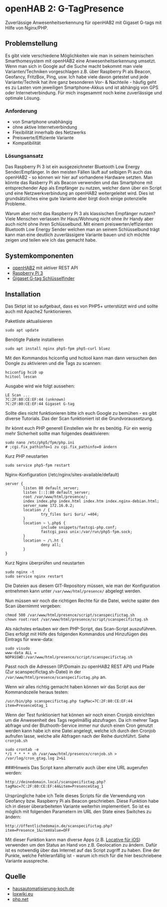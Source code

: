 # openHAB 2: G-TagPresence
Zuverlässige Anwesenheitserkennung für openHAB2 mit Gigaset G-tags mit Hilfe von Nginx/PHP.
## Problemstellung
Es gibt viele verschiedene Möglichkeiten wie man in seinem heimischen Smarthomesystem mit openHAB2 eine Anwesenheitserkennung umsetzt. Wenn man sich in Google auf die Suche macht bekommt man viele Varianten/Techniken vorgeschlagen z.B. über Raspberry Pi als Beacon, Geofancy, FritzBox, Ping, usw. Ich habe viele davon getestet und jede Variante/Technik hat ihre ganz besonderen Vor- & Nachteile - häufig geht es zu Lasten vom jeweiligen Smartphone-Akkus und ist abhängig von GPS oder Internetverbindung. Für mich insgesammt noch keine zuverlässige und optimale Lösung.
### Anforderung
* von Smartphone unabhängig
* ohne aktive Internetverbindung
* Flexibilität innerhalb des Netzwerks
* Preiswerte/Effiziente Variante
* Kompatibilität

### Lösungsansatz
Das Raspberry Pi 3 ist ein ausgezeichneter Bluetooth Low Energy Sender/Empfänger. In den meisten Fällen läuft auf selbigen Pi auch das openHAB2 - so können wir hier auf vorhandene Hardware setzten. Man könnte das Rasberry Pi als Beacon verwenden und das Smartphone mit entsprechender App als Empfänger zu nutzen, welcher dann über ein Script und eine Netzwerkverbindung an openHAB2 weitergeleitet wird. Dies ist grundsätzliches eine gute Variante aber birgt doch einige potenzielle Probleme.

Warum aber nicht das Raspberry Pi 3 als klassischen Empfänger nutzen?
Viele Menschen verlassen Ihr Haus/Wohnung nicht ohne ihr Handy aber auch nicht ohne ihren Schlüsselbund. Mit einem preiswerten/effizienten Bluetooth Low Energy Sender welchen man an seinem Schlüsselbund trägt kann man eine deutlich zuverlässigere Variante bauen und ich möchte zeigen und teilen wie ich das gemacht habe.

## Systemkomponenten
* [openHAB2](http://www.openhab.org/) mit aktiver REST API
* [Raspberry Pi 3](https://geizhals.de/raspberry-pi-3-modell-b-a1526643.html)
* [Gigaset G-tag Schlüsselfinder](https://geizhals.de/?cat=gsmzub&asuch=gigaset+g-tag&bpmin=&bpmax=&v=e&hloc=at&hloc=de&plz=&dist=&filter=aktualisieren&mail=&sort=t)

## Installation
Das Sktipt ist so aufgebaut, dass es von PHP5+ unterstützt wird und sollte auch mit Apache2 funktionieren.

Paketliste aktualisieren
```
sudo apt update
```
Benötigte Pakete installieren
```
sudo apt install nginx php5-fpm php5-curl bluez
```

Mit den Kommandos hciconfig und hcitool kann man dann versuchen den Dongle zu aktivieren und die Tags zu scannen:
```
hciconfig hci0 up
hcitool lescan
```
Ausgabe wird wie folgt aussehen:
```
LE Scan ...
7C:2F:80:CE:EF:44 (unknown)
7C:2F:80:CE:EF:44 Gigaset G-tag
```

Sollte dies nicht funktionieren bitte ich euch Google zu bemühen - es gibt diverse Tutorials. Das der Scan funktioniert ist die Grundvoraussetzung.

Ihr könnt euch PHP generell Einstellen wie Ihr es benötig. Für ein wenig mehr Sicherheit sollte man folgendes deaktivieren: 
```
sudo nano /etc/php5/fpm/php.ini
# ;cgi.fix_pathinfo=1 zu cgi.fix_pathinfo=0 ändern
```
Kurz PHP neustarten
```
sudo service php5-fpm restart
```
Nginx-Konfiguration (/etc/nginx/sites-available/default)
```
server {
        listen 80 default_server;
        listen [::]:80 default_server;
        root /var/www/html/presence/;
        index index.php index.html index.htm index.nginx-debian.html;
        server_name 172.16.0.2;
        location / {
                try_files $uri $uri/ =404;
        }
        location ~ \.php$ {
                include snippets/fastcgi-php.conf;
                fastcgi_pass unix:/var/run/php5-fpm.sock;
        }
        location ~ /\.ht {
                deny all;
        }
}
```
Kurz Nginx überprüfen und neustarten
```
sudo nginx -t
sudo service nginx restart
```

Die Dateien aus diesem GIT-Repository müssen, wie man der Konfiguration entnehmen kann unter ```/var/www/html/presence/``` abgelegt werden.

Nun müssen wir noch die richtigen Rechte für die Datei, welche später den Scan übernimmt vergeben:
```
chmod 500 /var/www/html/presence/script/scanspecifictag.sh 
chown root:root /var/www/html/presence/script/scanspecifictag.sh
```
Als nächstes erlauben wir dem PHP-Script, das Scan-Script auszuführen. Dies erfolgt mit Hilfe des folgenden Kommandos und Hinzufügen des Eintrags für www-data:
```
sudo visudo
www-data ALL = NOPASSWD:/var/www/html/presence/script/scanspecifictag.sh 
```
Passt noch die Adressen (IP/Domain zu openHAB2 REST API) und Pfade (Zur scanspecifictag.sh-Datei) in der
```/var/www/html/presence/scanspecifictag.php```
an.

Wenn wir alles richtig gemacht haben können wir das Script aus der Kommandozeile heraus testen:
```
/usr/bin/php scanspecifictag.php tagMac=7C:2F:80:CE:EF:44 item=PresenceGtag_1
```
Wenn der Test funktioniert hat können wir noch einen Cronjob einrichten um die Anwesenheit des Tags regelmäßig abzufragen. Da ich mehrer Tags abfrage und der Bluthooth-Service immer nur durch einen Cron genutzt werden kann habe ich eine Datei angelegt, welche ich durch den Cronjob aufrufen lasse, welche alle Abfragen nach der Reihe durchführt. Siehe ```cronjob.sh```

```
sudo crontab -e
*/1 * * * * sh /var/www/html/presence/cronjob.sh > /var/log/cron_gtag.log 2>&1
```
###Hinweis
Das Script kann alternativ auch über eine URL augerufen werden:
```
http://deinedomain.local/scanspecifictag.php?tagMac=7C:2F:80:CE:EF:44&item=PresenceGtag_1
```

Ursprüngliche habe ich Teile dieses Scripts für die Verwendung von Geofancy bzw. Raspberry Pi als Beacon geschrieben. Diese Funktion habe ich in dieser überarbeiteten Variante weiterhin implementiert. So ist es möglich mit folgenden Parametern im URL den State eines Switches zu ändern:
```
http://öffentlichedomain.de/scanspecifictag.php?item=Presence_1&itemValue=OFF
```
Mit dieser Funktion kann man diverse Apps (z.B. [Locative für iOS](https://itunes.apple.com/de/app/locative/id725198453?mt=8)) verwenden um den Status an Hand von z.B. Geolocation zu ändern. Dafür ist es notwendig über das Internet auf das Script zugriff zu haben. Eine der Punkte, welche Fehleranfällig ist - warum ich mich für die hier beschriebene Variante ausspreche.

## Quelle
* [hausautomatisierung-koch.de](https://hausautomatisierung-koch.de/2017/01/07/anwesenheitserkennung-bluetooth-beacon/)
* [loxwiki.eu](http://www.loxwiki.eu/display/LOX/Anwesenheitserkennung+via+Bluetooth+%28BLE%29+und+G-Tags)
* [php.net](http://php.net)
